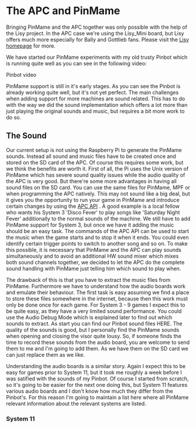# The APC and PinMame
Bringing PinMame and the APC together was only possible with the help of the Lisy project. In the APC case we're using the Lisy_Mini board, but Lisy offers much more especially for Bally and Gottlieb fans. Please visit the [Lisy homepage](https://lisy.dev) for more.

We have started our PinMame experiments with my old trusty Pinbot which is running quite well as you can see in the following video:

Pinbot video

PinMame support is still in it's early stages. As you can see the Pinbot is already working quite well, but it's not yet perfect. The main challenges when adding support for more machines are sound related. This has to do with the way we did the sound implementation which offers a lot more than just playing the original sounds and music, but requires a bit more work to do so. 

## The Sound

Our current setup is not using the Raspberry Pi to generate the PinMame sounds. Instead all sound and music files have to be created once and stored on the SD card of the APC. Of course this requires some work, but we think the benefits are worth it.
First of all, the Pi uses the Unix version of PinMame which has severe sound quality issues while the audio quality of the APC is very good.
But there're some more advantages in having all sound files on the SD card. You can use the same files for PinMame, MPF or when programming the APC natively. This may not sound like a big deal, but it gives you the opportunity to run your game in PinMame and introduce certain changes by using the [APC API](https://github.com/AmokSolderer/APC/blob/master/DOC/Software/APC_SW_reference.pdf)
.
A good example is a local fellow who wants his System 3 'Disco Fever' to play songs like 'Saturday Night Fever' additionally to the normal sounds of the machine. We still have to add PinMame support for System 3, but once we have it adding the music should be an easy task. The commands of the APC API can be used to start the music when the game starts and to stop it when it ends. You could even identify certain trigger points to switch to another song and so on.
To make this possible, it is necessary that PinMame and the APC can play sounds simultaneously and to avoid an additional HW sound mixer which mixes both sound channels together, we decided to let the APC do the complete sound handling with PinMame just telling him which sound to play when.

The drawback of this is that you have to extract the music files from PinMame. Furthermore we have to understand how the audio boards work and emulate their behaviour. The first task is easy assuming we find a place to store these files somewhere in the internet, because then this work must only be done once for each game.
For System 3 - 9 games I expect this to be quite easy, as they have a very limited sound performance. You could use the Audio Debug Mode which is explained later to find out which sounds to extract.
As start you can find our Pinbot sound files HERE. The quality of the sounds is good, but I personally find the PinMame sounds when opening and closing the visor quite lousy. So, if someone finds the time to record these sounds from the audio board, you are welcome to send them to me and I'm going to add them. As we have them on the SD card we can just replace them as we like.

Understanding the audio boards is a similar story. Again I expect this to be easy for games prior to System 11, but it took me roughly a week before I was satified with the sounds of my Pinbot. Of course I started from scratch, so it's going to be easier for the next one doing this, but System 11 features various audio boards and I don't know how much they differ from the Pinbot's.
For this reason I'm going to maintain a list here where all PinMame relevant information about the relevant systems are listed.

### System 11




